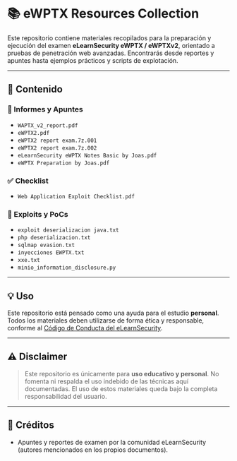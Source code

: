 # 📚 eWPTX Resources Collection

Este repositorio contiene materiales recopilados para la preparación y ejecución del examen **eLearnSecurity eWPTX / eWPTXv2**, orientado a pruebas de penetración web avanzadas. Encontrarás desde reportes y apuntes hasta ejemplos prácticos y scripts de explotación.

---

## 📁 Contenido

### 📝 Informes y Apuntes
- `WAPTX_v2_report.pdf`  
- `eWPTX2.pdf`  
- `eWPTX2 report exam.7z.001`  
- `eWPTX2 report exam.7z.002`  
- `eLearnSecurity eWPTX Notes Basic by Joas.pdf`  
- `eWPTX Preparation by Joas.pdf`  

### ✅ Checklist
- `Web Application Exploit Checklist.pdf`

### 🧪 Exploits y PoCs
- `exploit deserializacion java.txt`  
- `php deserializacion.txt`  
- `sqlmap evasion.txt`  
- `inyecciones EWPTX.txt`  
- `xxe.txt`  
- `minio_information_disclosure.py`

---

## 💡 Uso

Este repositorio está pensado como una ayuda para el estudio **personal**. Todos los materiales deben utilizarse de forma ética y responsable, conforme al [Código de Conducta del eLearnSecurity](https://elearnsecurity.com).

---

## ⚠️ Disclaimer

> Este repositorio es únicamente para **uso educativo y personal**. No fomenta ni respalda el uso indebido de las técnicas aquí documentadas. El uso de estos materiales queda bajo la completa responsabilidad del usuario.

---

## 🙌 Créditos

- Apuntes y reportes de examen por la comunidad eLearnSecurity (autores mencionados en los propios documentos).

